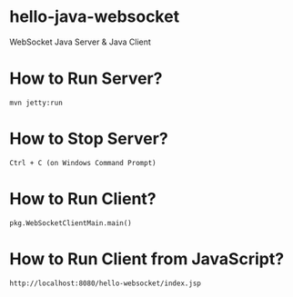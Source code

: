 
# hello-java-websocket

WebSocket Java Server &amp; Java Client

# How to Run Server?

	mvn jetty:run

# How to Stop Server?

	Ctrl + C (on Windows Command Prompt)

# How to Run Client?

	pkg.WebSocketClientMain.main()

# How to Run Client from JavaScript?

	http://localhost:8080/hello-websocket/index.jsp

	